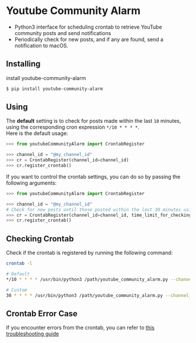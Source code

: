 # Youtube Community Alarm

- Python3 interface for scheduling crontab to retrieve YouTube community posts and send notifications
- Periodically check for new posts, and if any are found, send a notification to macOS.


## Installing
install youtube-community-alarm
```bash
$ pip install youtube-community-alarm
```


## Using
The **default** setting is to check for posts made within the last `10` minutes, using the corresponding cron expression `*/10 * * * *`.
<br> Here is the default usage:
```python
>>> from youtubeCommunityAlarm import CrontabRegister

>>> channel_id = "@my_channel_id"
>>> cr = CrontabRegister(channel_id=channel_id)
>>> cr.register_crontab()
```

If you want to control the crontab settings, you can do so by passing the following arguments:
```python
>>> from youtubeCommunityAlarm import CrontabRegister

>>> channel_id = "@my_channel_id"
# Check for new posts until those posted within the last 30 minutes using a cron expression "30 * * * *"
>>> cr = CrontabRegister(channel_id=channel_id, time_limit_for_checking_in_minutes=30, cron_expression="30 * * * *")
>>> cr.register_crontab()
```


## Checking Crontab
Check if the crontab is registered by running the following command:
```bash
crontab -l

# Default
*/10 * * * * /usr/bin/python3 /path/youtube_community_alarm.py --channel_id @my_channel_id >> /path/log.log 2>&1

# Custom
30 * * * * /usr/bin/python3 /path/youtube_community_alarm.py --channel_id @my_channel_id --time_limit_for_checking_in_minutes 30 >> /path/log.log 2>&1
```

## Crontab Error Case

If you encounter errors from the crontab, you can refer to [this troubleshooting guide](https://23log.tistory.com/171)









